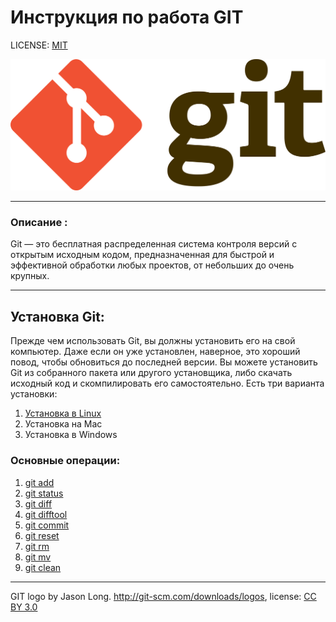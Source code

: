 # Инструкция по работа GIT

LICENSE: [MIT](./license.md)

![](./assets/Git-logo.svg.png)
                                        
---

### Описание :

Git — это бесплатная распределенная система контроля версий с открытым исходным кодом, предназначенная для быстрой и эффективной обработки любых проектов, от небольших до очень крупных.

---

## Установка Git:

Прежде чем использовать Git, вы должны установить его на свой компьютер. Даже если он уже установлен, наверное, это хороший повод, чтобы обновиться до последней версии. Вы можете установить Git из собранного пакета или другого установщика, либо скачать исходный код и скомпилировать его самостоятельно. Есть три варианта установки:
1. [Установка в Linux](./install-Linux.md)
2. Установка на Mac
3. Установка в Windows



### Основные операции:

1. [git add](./add.md)
2. [git status](status.md)
3. [git diff](diff.md)
4. [git difftool](difftool.md)
5. [git commit](commit.md)
6. [git reset](reset.md)
7. [git rm](rm.md)
8. [git mv](mv.md)
9. [git clean](clean.md)


---

GIT logo by Jason Long. http://git-scm.com/downloads/logos, license: [CC BY 3.0](https://creativecommons.org/licenses/by/3.0/)